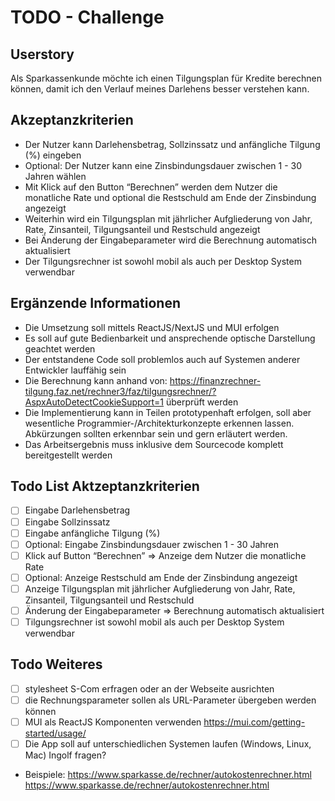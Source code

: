 # TODO - Challenge

## Userstory

Als Sparkassenkunde möchte ich einen Tilgungsplan für Kredite berechnen können, damit ich den Verlauf meines Darlehens besser verstehen kann.

## Akzeptanzkriterien

- Der Nutzer kann Darlehensbetrag, Sollzinssatz und anfängliche Tilgung (%) eingeben
- Optional: Der Nutzer kann eine Zinsbindungsdauer zwischen 1 - 30 Jahren wählen
- Mit Klick auf den Button “Berechnen” werden dem Nutzer die monatliche Rate und optional die Restschuld am Ende der Zinsbindung angezeigt
- Weiterhin wird ein Tilgungsplan mit jährlicher Aufgliederung von Jahr, Rate, Zinsanteil, Tilgungsanteil und Restschuld angezeigt
- Bei Änderung der Eingabeparameter wird die Berechnung automatisch aktualisiert
- Der Tilgungsrechner ist sowohl mobil als auch per Desktop System verwendbar

## Ergänzende Informationen

- Die Umsetzung soll mittels ReactJS/NextJS und MUI erfolgen
- Es soll auf gute Bedienbarkeit und ansprechende optische Darstellung geachtet werden
- Der entstandene Code soll problemlos auch auf Systemen anderer Entwickler lauffähig sein
- Die Berechnung kann anhand von: <https://finanzrechner-tilgung.faz.net/rechner3/faz/tilgungsrechner/?AspxAutoDetectCookieSupport=1> überprüft werden
- Die Implementierung kann in Teilen prototypenhaft erfolgen, soll aber wesentliche Programmier-/Architekturkonzepte erkennen lassen. Abkürzungen sollten erkennbar sein und gern erläutert werden.
- Das Arbeitsergebnis muss inklusive dem Sourcecode komplett bereitgestellt werden

## Todo List Aktzeptanzkriterien

- [ ] Eingabe Darlehensbetrag
- [ ] Eingabe Sollzinssatz
- [ ] Eingabe anfängliche Tilgung (%)
- [ ] Optional: Eingabe Zinsbindungsdauer zwischen 1 - 30 Jahren
- [ ] Klick auf Button “Berechnen” => Anzeige dem Nutzer die monatliche Rate
- [ ] Optional: Anzeige Restschuld am Ende der Zinsbindung angezeigt
- [ ] Anzeige Tilgungsplan mit jährlicher Aufgliederung von Jahr, Rate, Zinsanteil, Tilgungsanteil und Restschuld
- [ ] Änderung der Eingabeparameter => Berechnung automatisch aktualisiert
- [ ] Tilgungsrechner ist sowohl mobil als auch per Desktop System verwendbar

## Todo Weiteres

- [ ] stylesheet S-Com erfragen oder an der Webseite ausrichten
- [ ] die Rechnungsparameter sollen als URL-Parameter übergeben werden können
- [ ] MUI als ReactJS Komponenten verwenden <https://mui.com/getting-started/usage/>
- [ ] Die App soll auf unterschiedlichen Systemen laufen (Windows, Linux, Mac) Ingolf fragen?

- Beispiele:
  <https://www.sparkasse.de/rechner/autokostenrechner.html>
  <https://www.sparkasse.de/rechner/autokostenrechner.html>

